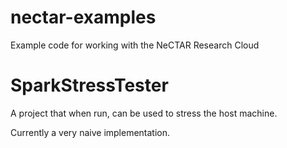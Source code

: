 nectar-examples
===============

Example code for working with the NeCTAR Research Cloud

SparkStressTester
=================

A project that when run, can be used to stress the host machine.

Currently a very naive implementation.
